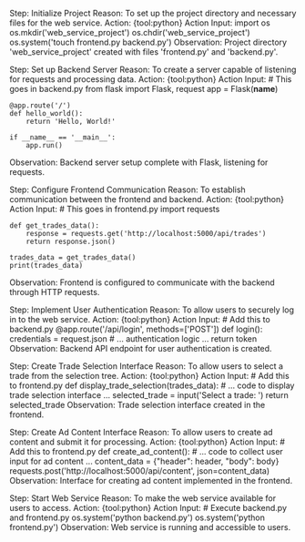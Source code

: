Step: Initialize Project
Reason: To set up the project directory and necessary files for the web service.
Action: {tool:python}
Action Input: 
    import os
    os.mkdir('web_service_project')
    os.chdir('web_service_project')
    os.system('touch frontend.py backend.py')
Observation: Project directory 'web_service_project' created with files 'frontend.py' and 'backend.py'.

Step: Set up Backend Server
Reason: To create a server capable of listening for requests and processing data.
Action: {tool:python}
Action Input: 
    # This goes in backend.py
    from flask import Flask, request
    app = Flask(__name__)

    @app.route('/')
    def hello_world():
        return 'Hello, World!'

    if __name__ == '__main__':
        app.run()
Observation: Backend server setup complete with Flask, listening for requests.

Step: Configure Frontend Communication
Reason: To establish communication between the frontend and backend.
Action: {tool:python}
Action Input:
    # This goes in frontend.py
    import requests

    def get_trades_data():
        response = requests.get('http://localhost:5000/api/trades')
        return response.json()

    trades_data = get_trades_data()
    print(trades_data)
Observation: Frontend is configured to communicate with the backend through HTTP requests.

Step: Implement User Authentication
Reason: To allow users to securely log in to the web service.
Action: {tool:python}
Action Input: 
    # Add this to backend.py
    @app.route('/api/login', methods=['POST'])
    def login():
        credentials = request.json
        # ... authentication logic ...
        return token
Observation: Backend API endpoint for user authentication is created.

Step: Create Trade Selection Interface
Reason: To allow users to select a trade from the selection tree.
Action: {tool:python}
Action Input:
    # Add this to frontend.py
    def display_trade_selection(trades_data):
        # ... code to display trade selection interface ...
        selected_trade = input('Select a trade: ')
        return selected_trade
Observation: Trade selection interface created in the frontend.

Step: Create Ad Content Interface
Reason: To allow users to create ad content and submit it for processing.
Action: {tool:python}
Action Input:
    # Add this to frontend.py
    def create_ad_content():
        # ... code to collect user input for ad content ...
        content_data = {"header": header, "body": body}
        requests.post('http://localhost:5000/api/content', json=content_data)
Observation: Interface for creating ad content implemented in the frontend.

Step: Start Web Service
Reason: To make the web service available for users to access.
Action: {tool:python}
Action Input: 
    # Execute backend.py and frontend.py
    os.system('python backend.py')
    os.system('python frontend.py')
Observation: Web service is running and accessible to users.
